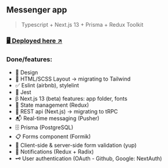 ## Messenger app

> Typescript + Next.js 13 + Prisma + Redux Toolkit

### [🖥️ Deployed here ↗️](https://messenger-nextjs.vercel.app)

### Done/features:
* 🎨 Design
* 📝 HTML/SCSS Layout -> migrating to Tailwind
* ✅ Eslint (airbnb), stylelint
* 🧪 Jest
* β Next.js 13 (beta) features: app folder, fonts
* 🧮 State management (Redux)
* 📠 REST api (Next.js) -> migrating to tRPC
* 📬 Real-time messaging (Pusher)
* 🗄️ Prisma (PostgreSQL)
* 📋 Forms component (Formik)
* 🔏 Client-side & server-side form validation (yup)
* 🔔 Notifications (Redux + Radix)
* 🗝️ User authentication (OAuth - Github, Google: NextAuth)
